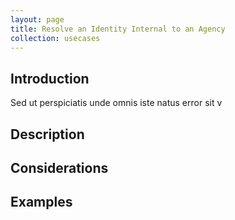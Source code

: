 ```yaml
---
layout: page
title: Resolve an Identity Internal to an Agency
collection: usecases
---
```


## Introduction

Sed ut perspiciatis unde omnis iste natus error sit v

## Description

## Considerations

## Examples
